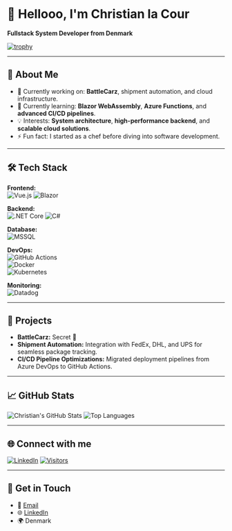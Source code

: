 # 👋 Hellooo, I'm Christian la Cour  
**Fullstack System Developer from Denmark**  

[![trophy](https://github-profile-trophy.vercel.app/?username=ryo-ma&theme=onedark)](https://github.com/ryo-ma/github-profile-trophy)  

---

## 📌 **About Me**
- 🔭 Currently working on: **BattleCarz**, shipment automation, and cloud infrastructure.
- 🌱 Currently learning: **Blazor WebAssembly**, **Azure Functions**, and **advanced CI/CD pipelines**.
- 💡 Interests: **System architecture**, **high-performance backend**, and **scalable cloud solutions**.
- ⚡ Fun fact: I started as a chef before diving into software development.

---

## 🛠️ **Tech Stack**
**Frontend:**  
![Vue.js](https://img.shields.io/badge/-Vue.js-4FC08D?style=flat-square&logo=vue.js&logoColor=white)
![Blazor](https://img.shields.io/badge/-Blazor-512BD4?style=flat-square&logo=blazor&logoColor=white)  

**Backend:**  
![.NET Core](https://img.shields.io/badge/-.NET_Core-512BD4?style=flat-square&logo=dot-net&logoColor=white)
![C#](https://img.shields.io/badge/-C%23-239120?style=flat-square&logo=c-sharp&logoColor=white)  

**Database:**  
![MSSQL](https://img.shields.io/badge/-MSSQL-CC2927?style=flat-square&logo=microsoft-sql-server&logoColor=white)  

**DevOps:**  
![GitHub Actions](https://img.shields.io/badge/-GitHub_Actions-2088FF?style=flat-square&logo=github-actions&logoColor=white)  
![Docker](https://img.shields.io/badge/-Docker-2496ED?style=flat-square&logo=docker&logoColor=white)  
![Kubernetes](https://img.shields.io/badge/-Kubernetes-326CE5?style=flat-square&logo=kubernetes&logoColor=white)  

**Monitoring:**  
![Datadog](https://img.shields.io/badge/-Datadog-632CA6?style=flat-square&logo=datadog&logoColor=white)  

---

## 🚀 **Projects**
- **BattleCarz:** Secret 👀
- **Shipment Automation:** Integration with FedEx, DHL, and UPS for seamless package tracking.
- **CI/CD Pipeline Optimizations:** Migrated deployment pipelines from Azure DevOps to GitHub Actions.

---

## 📈 **GitHub Stats**
![Christian's GitHub Stats](https://github-readme-stats.vercel.app/api?username=CWlaCour&show_icons=true&theme=onedark&count_private=true)
![Top Languages](https://github-readme-stats.vercel.app/api/top-langs/?username=CWlaCour&layout=compact&theme=onedark)

---

## 🌐 **Connect with me**
[![LinkedIn](https://img.shields.io/badge/LinkedIn-Christian%20la%20Cour-blue?style=flat-square&logo=linkedin)](https://www.linkedin.com/in/christian-la-cour-882293bb/)
[![Visitors](https://visitor-badge.glitch.me/badge?page_id=CWlaCour.CWlaCour)](https://github.com/CWlaCour)

---

## 💬 **Get in Touch**
- 💌 [Email](mailto:your-email@example.com)
- 🌐 [LinkedIn](https://www.linkedin.com/in/christian-la-cour-882293bb/)
- 🌍 Denmark  
